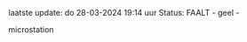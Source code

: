 laatste update: 
do 28-03-2024 19:14   uur 
Status: FAALT - geel - 
<div class="service Y">microstation</div>